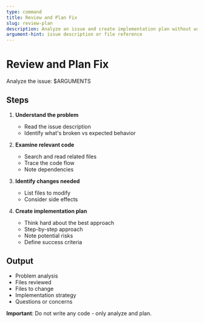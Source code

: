 ```yaml
---
type: command
title: Review and Plan Fix
slug: review-plan
description: Analyze an issue and create implementation plan without writing code
argument-hint: issue description or file reference
---
```


# Review and Plan Fix

Analyze the issue: $ARGUMENTS

## Steps

1. **Understand the problem**
   - Read the issue description
   - Identify what's broken vs expected behavior

2. **Examine relevant code**
   - Search and read related files
   - Trace the code flow
   - Note dependencies

3. **Identify changes needed**
   - List files to modify
   - Consider side effects

4. **Create implementation plan**
   - Think hard about the best approach
   - Step-by-step approach
   - Note potential risks
   - Define success criteria

## Output
- Problem analysis
- Files reviewed
- Files to change
- Implementation strategy
- Questions or concerns

**Important**: Do not write any code - only analyze and plan.
